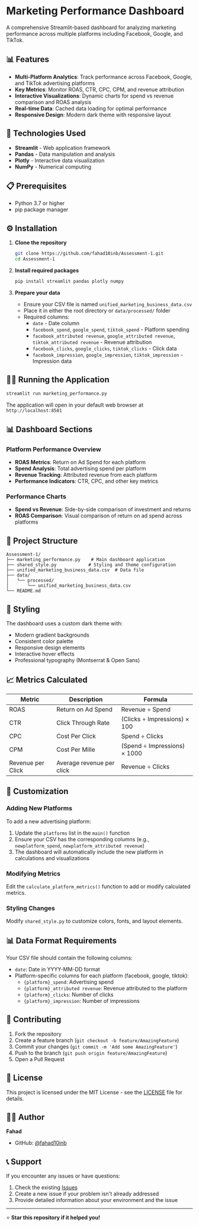 # Marketing Performance Dashboard

A comprehensive Streamlit-based dashboard for analyzing marketing performance across multiple platforms including Facebook, Google, and TikTok.

## 📊 Features

- **Multi-Platform Analytics**: Track performance across Facebook, Google, and TikTok advertising platforms
- **Key Metrics**: Monitor ROAS, CTR, CPC, CPM, and revenue attribution
- **Interactive Visualizations**: Dynamic charts for spend vs revenue comparison and ROAS analysis
- **Real-time Data**: Cached data loading for optimal performance
- **Responsive Design**: Modern dark theme with responsive layout

## 🚀 Technologies Used

- **Streamlit** - Web application framework
- **Pandas** - Data manipulation and analysis
- **Plotly** - Interactive data visualization
- **NumPy** - Numerical computing

## 📋 Prerequisites

- Python 3.7 or higher
- pip package manager

## ⚙️ Installation

1. **Clone the repository**
   ```bash
   git clone https://github.com/fahad10inb/Assessment-1.git
   cd Assessment-1
   ```

2. **Install required packages**
   ```bash
   pip install streamlit pandas plotly numpy
   ```

3. **Prepare your data**
   - Ensure your CSV file is named `unified_marketing_business_data.csv`
   - Place it in either the root directory or `data/processed/` folder
   - Required columns:
     - `date` - Date column
     - `facebook_spend`, `google_spend`, `tiktok_spend` - Platform spending
     - `facebook_attributed revenue`, `google_attributed revenue`, `tiktok_attributed revenue` - Revenue attribution
     - `facebook_clicks`, `google_clicks`, `tiktok_clicks` - Click data
     - `facebook_impression`, `google_impression`, `tiktok_impression` - Impression data

## 🏃‍♂️ Running the Application

```bash
streamlit run marketing_performance.py
```

The application will open in your default web browser at `http://localhost:8501`

## 📊 Dashboard Sections

### Platform Performance Overview
- **ROAS Metrics**: Return on Ad Spend for each platform
- **Spend Analysis**: Total advertising spend per platform
- **Revenue Tracking**: Attributed revenue from each platform
- **Performance Indicators**: CTR, CPC, and other key metrics

### Performance Charts
- **Spend vs Revenue**: Side-by-side comparison of investment and returns
- **ROAS Comparison**: Visual comparison of return on ad spend across platforms

## 📁 Project Structure

```
Assessment-1/
├── marketing_performance.py    # Main dashboard application
├── shared_style.py            # Styling and theme configuration
├── unified_marketing_business_data.csv  # Data file
├── data/
│   └── processed/
│       └── unified_marketing_business_data.csv
└── README.md
```

## 🎨 Styling

The dashboard uses a custom dark theme with:
- Modern gradient backgrounds
- Consistent color palette
- Responsive design elements
- Interactive hover effects
- Professional typography (Montserrat & Open Sans)

## 📈 Metrics Calculated

| Metric | Description | Formula |
|--------|-------------|---------|
| ROAS | Return on Ad Spend | Revenue ÷ Spend |
| CTR | Click Through Rate | (Clicks ÷ Impressions) × 100 |
| CPC | Cost Per Click | Spend ÷ Clicks |
| CPM | Cost Per Mille | (Spend ÷ Impressions) × 1000 |
| Revenue per Click | Average revenue per click | Revenue ÷ Clicks |

## 🔧 Customization

### Adding New Platforms
To add a new advertising platform:
1. Update the `platforms` list in the `main()` function
2. Ensure your CSV has the corresponding columns (e.g., `newplatform_spend`, `newplatform_attributed revenue`)
3. The dashboard will automatically include the new platform in calculations and visualizations

### Modifying Metrics
Edit the `calculate_platform_metrics()` function to add or modify calculated metrics.

### Styling Changes
Modify `shared_style.py` to customize colors, fonts, and layout elements.

## 📊 Data Format Requirements

Your CSV file should contain the following columns:
- `date`: Date in YYYY-MM-DD format
- Platform-specific columns for each platform (facebook, google, tiktok):
  - `{platform}_spend`: Advertising spend
  - `{platform}_attributed revenue`: Revenue attributed to the platform
  - `{platform}_clicks`: Number of clicks
  - `{platform}_impression`: Number of impressions

## 🤝 Contributing

1. Fork the repository
2. Create a feature branch (`git checkout -b feature/AmazingFeature`)
3. Commit your changes (`git commit -m 'Add some AmazingFeature'`)
4. Push to the branch (`git push origin feature/AmazingFeature`)
5. Open a Pull Request

## 📝 License

This project is licensed under the MIT License - see the [LICENSE](LICENSE) file for details.

## 👨‍💻 Author

**Fahad**
- GitHub: [@fahad10inb](https://github.com/fahad10inb)

## 📞 Support

If you encounter any issues or have questions:
1. Check the existing [Issues](https://github.com/fahad10inb/Assessment-1/issues)
2. Create a new issue if your problem isn't already addressed
3. Provide detailed information about your environment and the issue

---

⭐ **Star this repository if it helped you!**
